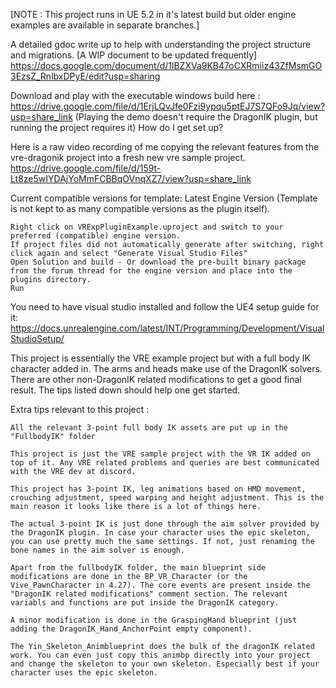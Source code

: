 [NOTE : This project runs in UE 5.2 in it's latest build but older engine examples are available in separate branches.]

A detailed gdoc write up to help with understanding the project structure and migrations. [A WIP document to be updated frequently]
https://docs.google.com/document/d/1lBZXVa9KB47oCXRmiiz43ZfMsmGO3EzsZ_RnlbxDPyE/edit?usp=sharing


Download and play with the executable windows build here : https://drive.google.com/file/d/1ErjLQvJfe0Fzi9ypqu5ptEJ7S7QFo9Jq/view?usp=share_link (Playing the demo doesn't require the DragonIK plugin, but running the project requires it)
How do I get set up?

Here is a raw video recording of me copying the relevant features from the vre-dragonik project into a fresh new vre sample project. https://drive.google.com/file/d/159t-Lt8ze5wIYDAjYoMmFCBBqOVnqXZ7/view?usp=share_link

Current compatible versions for template: Latest Engine Version (Template is not kept to as many compatible versions as the plugin itself).

    Right click on VRExpPluginExample.uproject and switch to your preferred (compatible) engine version.
    If project files did not automatically generate after switching, right click again and select "Generate Visual Studio Files"
    Open Solution and build - Or download the pre-built binary package from the forum thread for the engine version and place into the plugins directory.
    Run

You need to have visual studio installed and follow the UE4 setup guide for it: https://docs.unrealengine.com/latest/INT/Programming/Development/VisualStudioSetup/

This project is essentially the VRE example project but with a full body IK character added in. The arms and heads make use of the DragonIK solvers. There are other non-DragonIK related modifications to get a good final result. The tips listed down should help one get started.

Extra tips relevant to this project :

    All the relevant 3-point full body IK assets are put up in the "FullbodyIK" folder

    This project is just the VRE sample project with the VR IK added on top of it. Any VRE related problems and queries are best communicated with the VRE dev at discord.

    This project has 3-point IK, leg animations based on HMD movement, crouching adjustment, speed warping and height adjustment. This is the main reason it looks like there is a lot of things here.

    The actual 3-point IK is just done through the aim solver provided by the DragonIK plugin. In case your character uses the epic skeleton, you can use pretty much the same settings. If not, just renaming the bone names in the aim solver is enough.

    Apart from the fullbodyIK folder, the main blueprint side modifications are done in the BP_VR_Character (or the Vive_PawnCharacter in 4.27). The core events are present inside the "DragonIK related modifications" comment section. The relevant variabls and functions are put inside the DragonIK category.

    A minor modification is done in the GraspingHand blueprint (just adding the DragonIK_Hand_AnchorPoint empty component).

    The Yin_Skeleton_Animblueprint does the bulk of the dragonIK related work. You can even just copy this animbp directly into your project and change the skeleton to your own skeleton. Especially best if your character uses the epic skeleton.
